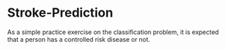 # Stroke-Prediction
As a simple practice exercise on the classification problem, it is expected that a person has a controlled risk disease or not.
